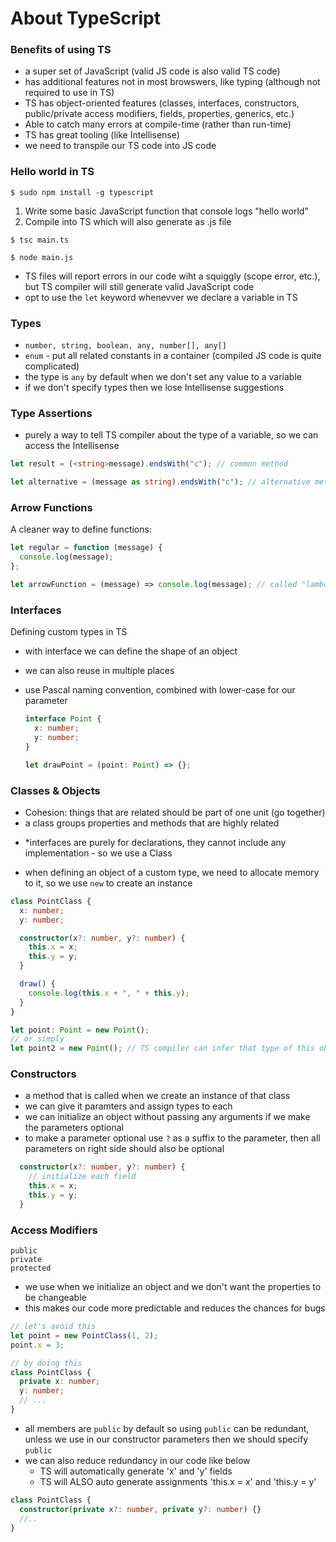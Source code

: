# About TypeScript

### Benefits of using TS

- a super set of JavaScript (valid JS code is also valid TS code)
- has additional features not in most browswers, like typing (although not required to use in TS)
- TS has object-oriented features (classes, interfaces, constructors, public/private access modifiers, fields, properties, generics, etc.)
- Able to catch many errors at compile-time (rather than run-time)
- TS has great tooling (like Intellisense)
- we need to transpile our TS code into JS code

### Hello world in TS

```
$ sudo npm install -g typescript
```

1. Write some basic JavaScript function that console logs "hello world"
2. Compile into TS which will also generate as .js file

```
$ tsc main.ts

$ node main.js
```

- TS files will report errors in our code wiht a squiggly (scope error, etc.), but TS compiler will still generate valid JavaScript code
- opt to use the `let` keyword whenevver we declare a variable in TS

### Types

- `number, string, boolean, any, number[], any[]`
- `enum` - put all related constants in a container (compiled JS code is quite complicated)
- the type is `any` by default when we don't set any value to a variable
- if we don't specify types then we lose Intellisense suggestions

### Type Assertions

- purely a way to tell TS compiler about the type of a variable, so we can access the Intellisense

```typescript
let result = (<string>message).endsWith("c"); // common method

let alternative = (message as string).endsWith("c"); // alternative method
```

### Arrow Functions

A cleaner way to define functions:

```typescript
let regular = function (message) {
  console.log(message);
};

let arrowFunction = (message) => console.log(message); // called "lambda expressions" in C#
```

### Interfaces

Defining custom types in TS

- with interface we can define the shape of an object
- we can also reuse in multiple places
- use Pascal naming convention, combined with lower-case for our parameter

  ```typescript
  interface Point {
    x: number;
    y: number;
  }

  let drawPoint = (point: Point) => {};
  ```

### Classes & Objects

- Cohesion: things that are related should be part of one unit (go together)
- a class groups properties and methods that are highly related

* \*interfaces are purely for declarations, they cannot include any implementation - so we use a Class

- when defining an object of a custom type, we need to allocate memory to it, so we use `new` to create an instance

```ts
class PointClass {
  x: number;
  y: number;

  constructor(x?: number, y?: number) {
    this.x = x;
    this.y = y;
  }

  draw() {
    console.log(this.x + ", " + this.y);
  }
}

let point: Point = new Point();
// or simply
let point2 = new Point(); // TS compiler can infer that type of this object is 'Point'
```

### Constructors

- a method that is called when we create an instance of that class
- we can give it paramters and assign types to each
- we can initialize an object without passing any arguments if we make the parameters optional
- to make a parameter optional use `?` as a suffix to the parameter, then all parameters on right side should also be optional

```ts
  constructor(x?: number, y?: number) {
    // initialize each field
    this.x = x;
    this.y = y;
  }
```

### Access Modifiers

```
public
private
protected
```

- we use when we initialize an object and we don't want the properties to be changeable
- this makes our code more predictable and reduces the chances for bugs

```ts
// let's avoid this
let point = new PointClass(1, 2);
point.x = 3;
```

```ts
// by doing this
class PointClass {
  private x: number;
  y: number;
  // ...
}
```

- all members are `public` by default so using `public` can be redundant, unless we use in our constructor parameters then we should specify `public`
- we can also reduce redundancy in our code like below
  - TS will automatically generate 'x' and 'y' fields
  - TS will ALSO auto generate assignments 'this.x = x' and 'this.y = y'

```ts
class PointClass {
  constructor(private x?: number, private y?: number) {}
  //..
}
```
